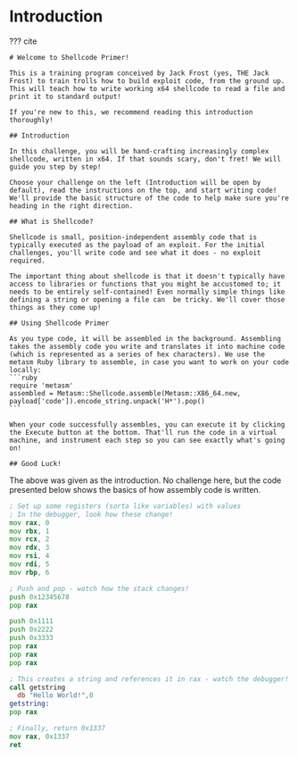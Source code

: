 # Introduction

??? cite
    
    # Welcome to Shellcode Primer!
  
    This is a training program conceived by Jack Frost (yes, THE Jack Frost) to train trolls how to build exploit code, from the ground up. This will teach how to write working x64 shellcode to read a file and print it to standard output!
  
    If you're new to this, we recommend reading this introduction thoroughly!

    ## Introduction
  
    In this challenge, you will be hand-crafting increasingly complex shellcode, written in x64. If that sounds scary, don't fret! We will guide you step by step!

    Choose your challenge on the left (Introduction will be open by default), read the instructions on the top, and start writing code! We'll provide the basic structure of the code to help make sure you're heading in the right direction.

    ## What is Shellcode?

    Shellcode is small, position-independent assembly code that is typically executed as the payload of an exploit. For the initial challenges, you'll write code and see what it does - no exploit required.
  
    The important thing about shellcode is that it doesn't typically have access to libraries or functions that you might be accustomed to; it needs to be entirely self-contained! Even normally simple things like defining a string or opening a file can  be tricky. We'll cover those things as they come up!
  
    ## Using Shellcode Primer
  
    As you type code, it will be assembled in the background. Assembling takes the assembly code you write and translates it into machine code (which is represented as a series of hex characters). We use the metasm Ruby library to assemble, in case you want to work on your code locally:
    ```ruby
    require 'metasm'
    assembled = Metasm::Shellcode.assemble(Metasm::X86_64.new, payload['code']).encode_string.unpack('H*').pop()
    ```
          
    When your code successfully assembles, you can execute it by clicking the Execute button at the bottom. That'll run the code in a virtual machine, and instrument each step so you can see exactly what's going on!

    ## Good Luck!

The above was given as the introduction. No challenge here, but the code presented below shows the basics of how assembly code is written.


```asm
; Set up some registers (sorta like variables) with values
; In the debugger, look how these change!
mov rax, 0
mov rbx, 1
mov rcx, 2
mov rdx, 3
mov rsi, 4
mov rdi, 5
mov rbp, 6

; Push and pop - watch how the stack changes!
push 0x12345678
pop rax

push 0x1111
push 0x2222
push 0x3333
pop rax
pop rax
pop rax

; This creates a string and references it in rax - watch the debugger!
call getstring
  db "Hello World!",0
getstring:
pop rax

; Finally, return 0x1337
mov rax, 0x1337
ret

```